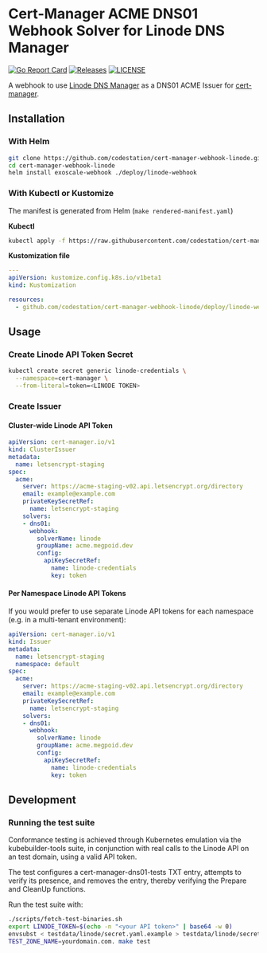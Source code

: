 # Cert-Manager ACME DNS01 Webhook Solver for Linode DNS Manager

[![Go Report Card](https://goreportcard.com/badge/github.com/codestation/cert-manager-webhook-linode)](https://goreportcard.com/report/github.com/codestation/cert-manager-webhook-linode)
[![Releases](https://img.shields.io/github/v/release/codestation/cert-manager-webhook-linode?include_prereleases)](https://github.com/codestation/cert-manager-webhook-linode/releases)
[![LICENSE](https://img.shields.io/github/license/codestation/cert-manager-webhook-linode)](https://github.com/codestation/cert-manager-webhook-linode/blob/master/LICENSE)

A webhook to use [Linode DNS
Manager](https://www.linode.com/docs/platform/manager/dns-manager) as a DNS01
ACME Issuer for [cert-manager](https://github.com/cert-manager/cert-manager).

## Installation

### With Helm

```bash
git clone https://github.com/codestation/cert-manager-webhook-linode.git
cd cert-manager-webhook-linode
helm install exoscale-webhook ./deploy/linode-webhook
```

### With Kubectl or Kustomize

The manifest is generated from Helm (`make rendered-manifest.yaml`)

**Kubectl**
```bash
kubectl apply -f https://raw.githubusercontent.com/codestation/cert-manager-webhook-linode/master/deploy/linode-webhook-kustomize/install.yaml
```

**Kustomization file**
```yaml
---
apiVersion: kustomize.config.k8s.io/v1beta1
kind: Kustomization

resources:
  - github.com/codestation/cert-manager-webhook-linode/deploy/linode-webhook-kustomize
```

## Usage

### Create Linode API Token Secret

```bash
kubectl create secret generic linode-credentials \
  --namespace=cert-manager \
  --from-literal=token=<LINODE TOKEN>
```

### Create Issuer

#### Cluster-wide Linode API Token

```yaml
apiVersion: cert-manager.io/v1
kind: ClusterIssuer
metadata:
  name: letsencrypt-staging
spec:
  acme:
    server: https://acme-staging-v02.api.letsencrypt.org/directory
    email: example@example.com
    privateKeySecretRef:
      name: letsencrypt-staging
    solvers:
    - dns01:
      webhook:
        solverName: linode
        groupName: acme.megpoid.dev
        config:
          apiKeySecretRef:
            name: linode-credentials
            key: token
```

#### Per Namespace Linode API Tokens

If you would prefer to use separate Linode API tokens for each namespace (e.g.
in a multi-tenant environment):

```yaml
apiVersion: cert-manager.io/v1
kind: Issuer
metadata:
  name: letsencrypt-staging
  namespace: default
spec:
  acme:
    server: https://acme-staging-v02.api.letsencrypt.org/directory
    email: example@example.com
    privateKeySecretRef:
      name: letsencrypt-staging
    solvers:
    - dns01:
      webhook:
        solverName: linode
        groupName: acme.megpoid.dev
        config:
          apiKeySecretRef:
            name: linode-credentials
            key: token
```

## Development

### Running the test suite

Conformance testing is achieved through Kubernetes emulation via the
kubebuilder-tools suite, in conjunction with real calls to the Linode API on an
test domain, using a valid API token.

The test configures a cert-manager-dns01-tests TXT entry, attempts to verify its
presence, and removes the entry, thereby verifying the Prepare and CleanUp
functions.

Run the test suite with:

```bash
./scripts/fetch-test-binaries.sh
export LINODE_TOKEN=$(echo -n "<your API token>" | base64 -w 0)
envsubst < testdata/linode/secret.yaml.example > testdata/linode/secret.yaml
TEST_ZONE_NAME=yourdomain.com. make test
```
